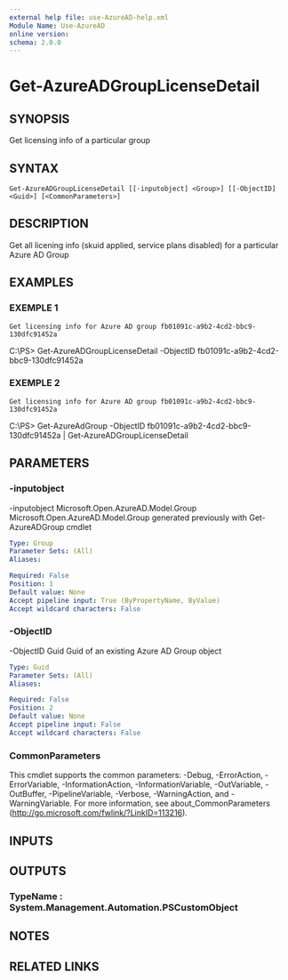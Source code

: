 ```yaml
---
external help file: use-AzureAD-help.xml
Module Name: Use-AzureAD
online version:
schema: 2.0.0
---
```


# Get-AzureADGroupLicenseDetail

## SYNOPSIS
Get licensing info of a particular group

## SYNTAX

```
Get-AzureADGroupLicenseDetail [[-inputobject] <Group>] [[-ObjectID] <Guid>] [<CommonParameters>]
```

## DESCRIPTION
Get all licening info (skuid applied, service plans disabled) for a particular Azure AD Group

## EXAMPLES

### EXEMPLE 1
```
Get licensing info for Azure AD group fb01091c-a9b2-4cd2-bbc9-130dfc91452a
```

C:\PS\> Get-AzureADGroupLicenseDetail -ObjectID fb01091c-a9b2-4cd2-bbc9-130dfc91452a

### EXEMPLE 2
```
Get licensing info for Azure AD group fb01091c-a9b2-4cd2-bbc9-130dfc91452a
```

C:\PS\> Get-AzureAdGroup -ObjectID fb01091c-a9b2-4cd2-bbc9-130dfc91452a | Get-AzureADGroupLicenseDetail

## PARAMETERS

### -inputobject
-inputobject Microsoft.Open.AzureAD.Model.Group
Microsoft.Open.AzureAD.Model.Group generated previously with Get-AzureADGroup cmdlet

```yaml
Type: Group
Parameter Sets: (All)
Aliases:

Required: False
Position: 1
Default value: None
Accept pipeline input: True (ByPropertyName, ByValue)
Accept wildcard characters: False
```

### -ObjectID
-ObjectID Guid
Guid of an existing Azure AD Group object

```yaml
Type: Guid
Parameter Sets: (All)
Aliases:

Required: False
Position: 2
Default value: None
Accept pipeline input: False
Accept wildcard characters: False
```

### CommonParameters
This cmdlet supports the common parameters: -Debug, -ErrorAction, -ErrorVariable, -InformationAction, -InformationVariable, -OutVariable, -OutBuffer, -PipelineVariable, -Verbose, -WarningAction, and -WarningVariable.
For more information, see about_CommonParameters (http://go.microsoft.com/fwlink/?LinkID=113216).

## INPUTS

## OUTPUTS

### TypeName : System.Management.Automation.PSCustomObject
## NOTES

## RELATED LINKS
